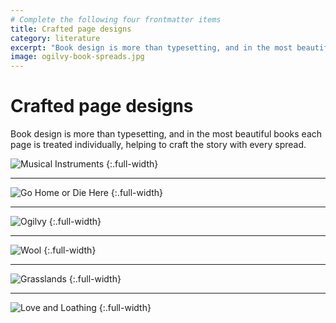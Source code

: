 ```yaml
---
# Complete the following four frontmatter items
title: Crafted page designs
category: literature
excerpt: "Book design is more than typesetting, and in the most beautiful books each page is treated individually, helping to craft the story with every spread."
image: ogilvy-book-spreads.jpg
---
```


# Crafted page designs

Book design is more than typesetting, and in the most beautiful books each page is treated individually, helping to craft the story with every spread.

![Musical Instruments]({{site.baseurl}}/images/musical-instruments-spreads.jpg)
{:.full-width}

***

![Go Home or Die Here]({{site.baseurl}}/images/book-design-go-home.jpg)
{:.full-width}

***

![Ogilvy]({{site.baseurl}}/images/ogilvy-book-spreads.jpg)
{:.full-width}

***

![Wool]({{site.baseurl}}/images/wool-book.jpg)
{:.full-width}

***

![Grasslands]({{site.baseurl}}/images/book-design-grasslands.jpg)
{:.full-width}

***

![Love and Loathing]({{site.baseurl}}/images/book-design-love-and-loathing.jpg)
{:.full-width}
